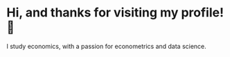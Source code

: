 # Hi, and thanks for visiting my profile! 👋
I study economics, with a passion for econometrics and data science.





